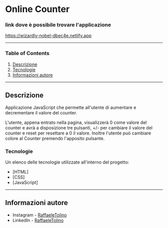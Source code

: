 # Online Counter

### link dove è possibile trovare l'applicazione

https://wizardly-nobel-dbec4e.netlify.app

***

### Table of Contents
1. [Descrizione](#descrizione)
2. [Tecnologie](#tecnologie)
3. [Informazioni autore](#informazioni-autore)

***

## Descrizione

Applicazione JavaScript che permette all'utente di aumentare e decrementare il valore del counter.

L'utente, appena entrato nella pagina, visualizzerà 0 come valore del counter e avrà a disposizione tre pulsanti, +/- per cambiare il valore del counter e reset per resettare a 0 il valore. 
Inoltre l'utente può cambiare colore al Counter premendo l'apposito pulsante.

### Tecnologie

Un elenco delle tecnologie utilizzate all'interno del progetto:
* [HTML]
* [CSS]
* [JavaScript]

***

## Informazioni autore

- Instagram - [RaffaeleTolino](https://www.instagram.com/raffaele_tolino)
- LinkedIn - [RaffaeleTolino](https://www.linkedin.com/in/raffaele-tolino-2a06181bb/)


